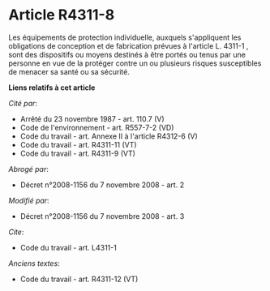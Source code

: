# Article R4311-8

Les équipements de protection individuelle, auxquels s'appliquent les obligations de conception et de fabrication prévues à
l'article 
L. 4311-1
, sont des dispositifs ou moyens destinés à être portés ou tenus par une personne en vue de la protéger contre un ou
plusieurs risques susceptibles de menacer sa santé ou sa sécurité.

**Liens relatifs à cet article**

_Cité par_:

  - Arrêté du 23 novembre 1987 - art. 110.7 (V)
  - Code de l'environnement - art. R557-7-2 (VD)
  - Code du travail - art. Annexe II à l'article R4312-6 (V)
  - Code du travail - art. R4311-11 (VT)
  - Code du travail - art. R4311-9 (VT)

_Abrogé par_:

  - Décret n°2008-1156 du 7 novembre 2008 - art. 2

_Modifié par_:

  - Décret n°2008-1156 du 7 novembre 2008 - art. 3

_Cite_:

  - Code du travail - art. L4311-1

_Anciens textes_:

  - Code du travail - art. R4311-12 (VT)
